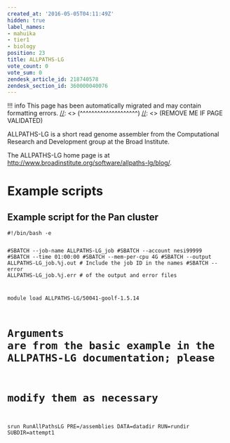```yaml
---
created_at: '2016-05-05T04:11:49Z'
hidden: true
label_names:
- mahuika
- tier1
- biology
position: 23
title: ALLPATHS-LG
vote_count: 0
vote_sum: 0
zendesk_article_id: 218740578
zendesk_section_id: 360000040076
---
```




[//]: <> (REMOVE ME IF PAGE VALIDATED)
[//]: <> (vvvvvvvvvvvvvvvvvvvv)
!!! info
    This page has been automatically migrated and may contain formatting errors.
[//]: <> (^^^^^^^^^^^^^^^^^^^^)
[//]: <> (REMOVE ME IF PAGE VALIDATED)

<!-- The above lines, specifying the category, section and title, must be
present and always comprising the first three lines of the article. -->
<p>ALLPATHS-LG is a short read genome assembler from the Computational Research and Development group at the Broad Institute.</p>
<p>The ALLPATHS-LG home page is at <a href="http://www.broadinstitute.org/software/allpaths-lg/blog/">http://www.broadinstitute.org/software/allpaths-lg/blog/</a>.</p>
<h1 id="example-scripts">Example scripts</h1>
<h2 id="example-script-for-the-pan-cluster">Example script for the Pan cluster</h2>
<pre><code class="bash">#!/bin/bash -e

#SBATCH --job-name      ALLPATHS-LG_job
#SBATCH --account       nesi99999
#SBATCH --time          01:00:00
#SBATCH --mem-per-cpu   4G
#SBATCH --output        ALLPATHS-LG_job.%j.out # Include the job ID in the names
#SBATCH --error         ALLPATHS-LG_job.%j.err # of the output and error files

module load ALLPATHS-LG/50041-goolf-1.5.14

# Arguments are from the basic example in the ALLPATHS-LG documentation; please
# modify them as necessary
srun RunAllPathsLG PRE=/assemblies DATA=datadir RUN=rundir SUBDIR=attempt1
</code></pre>